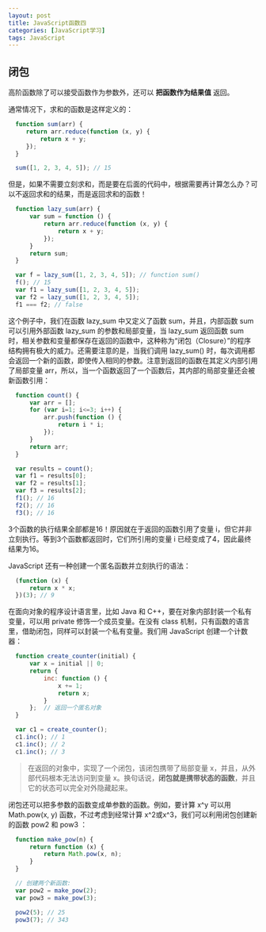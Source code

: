 ```yaml
---
layout: post
title: JavaScript函数四
categories: [JavaScript学习]
tags: JavaScript
---
```


## 闭包
高阶函数除了可以接受函数作为参数外，还可以 **把函数作为结果值** 返回。

通常情况下，求和的函数是这样定义的：
```javascript
  function sum(arr) {
     return arr.reduce(function (x, y) {
         return x + y;
     });
  }

  sum([1, 2, 3, 4, 5]); // 15
```
但是，如果不需要立刻求和，而是要在后面的代码中，根据需要再计算怎么办？可以不返回求和的结果，而是返回求和的函数！
```javascript
  function lazy_sum(arr) {
      var sum = function () {
          return arr.reduce(function (x, y) {
              return x + y;
          });
      }
      return sum;
  }

  var f = lazy_sum([1, 2, 3, 4, 5]); // function sum()
  f(); // 15
  var f1 = lazy_sum([1, 2, 3, 4, 5]);
  var f2 = lazy_sum([1, 2, 3, 4, 5]);
  f1 === f2; // false
```
这个例子中，我们在函数 lazy_sum 中又定义了函数 sum，并且，内部函数 sum 可以引用外部函数 lazy_sum 的参数和局部变量，当 lazy_sum 返回函数 sum 时，相关参数和变量都保存在返回的函数中，这种称为“闭包（Closure）”的程序结构拥有极大的威力。还需要注意的是，当我们调用 lazy_sum() 时，每次调用都会返回一个新的函数，即使传入相同的参数。注意到返回的函数在其定义内部引用了局部变量 arr，所以，当一个函数返回了一个函数后，其内部的局部变量还会被新函数引用：
```javascript
  function count() {
      var arr = [];
      for (var i=1; i<=3; i++) {
          arr.push(function () {
              return i * i;
          });
      }
      return arr;
  }

  var results = count();
  var f1 = results[0];
  var f2 = results[1];
  var f3 = results[2];
  f1(); // 16
  f2(); // 16
  f3(); // 16
```
3个函数的执行结果全部都是16！原因就在于返回的函数引用了变量 i，但它并非立刻执行。等到3个函数都返回时，它们所引用的变量 i 已经变成了4，因此最终结果为16。

JavaScript 还有一种创建一个匿名函数并立刻执行的语法：
```javascript
  (function (x) {
      return x * x;
  })(3); // 9
```

在面向对象的程序设计语言里，比如 Java 和 C++，要在对象内部封装一个私有变量，可以用 private 修饰一个成员变量。在没有 class 机制，只有函数的语言里，借助闭包，同样可以封装一个私有变量。我们用 JavaScript 创建一个计数器：
```javascript
  function create_counter(initial) {
      var x = initial || 0;
      return {
          inc: function () {
              x += 1;
              return x;
          }
      };  // 返回一个匿名对象
  }

  var c1 = create_counter();
  c1.inc(); // 1
  c1.inc(); // 2
  c1.inc(); // 3
```
>在返回的对象中，实现了一个闭包，该闭包携带了局部变量 x，并且，从外部代码根本无法访问到变量 x。换句话说，**闭包就是携带状态的函数**，并且它的状态可以完全对外隐藏起来。

闭包还可以把多参数的函数变成单参数的函数。例如，要计算 x^y 可以用 Math.pow(x, y) 函数，不过考虑到经常计算 x^2或x^3，我们可以利用闭包创建新的函数 pow2 和 pow3 ：
```javascript
  function make_pow(n) {
      return function (x) {
          return Math.pow(x, n);
      }
  }

  // 创建两个新函数:
  var pow2 = make_pow(2);
  var pow3 = make_pow(3);

  pow2(5); // 25
  pow3(7); // 343
```
